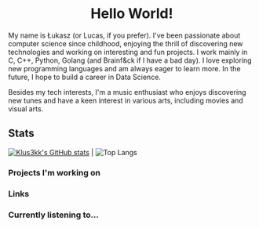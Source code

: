 <h1 align="center">Hello World!</h1>
My name is Łukasz (or Lucas, if you prefer). I've been passionate about computer science since childhood, enjoying the thrill of discovering new technologies and working on interesting and fun projects. I work mainly in C, C++, Python, Golang (and Brainf&ck if I have a bad day). I love exploring new programming languages and am always eager to learn more. In the future, I hope to build a career in Data Science.

Besides my tech interests, I'm a music enthusiast who enjoys discovering new tunes and have a keen interest in various arts, including movies and visual arts.

## Stats
[![Klus3kk's GitHub stats](https://github-readme-stats.vercel.app/api?username=Klus3kk&theme=tokyonight)](https://github.com/Klus3kk/github-readme-stats) | ![Top Langs](https://github-readme-stats.vercel.app/api/top-langs/?username=Klus3kk&size_weight=0.5&count_weight=0.5&theme=tokyonight) 

### Projects I'm working on


### Links



### Currently listening to...
